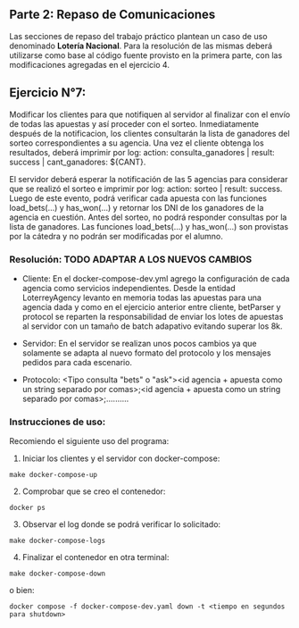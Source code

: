 
## Parte 2: Repaso de Comunicaciones

Las secciones de repaso del trabajo práctico plantean un caso de uso denominado **Lotería Nacional**. Para la resolución de las mismas deberá utilizarse como base al código fuente provisto en la primera parte, con las modificaciones agregadas en el ejercicio 4.

## Ejercicio N°7:

Modificar los clientes para que notifiquen al servidor al finalizar con el envío de todas las apuestas y así proceder con el sorteo. Inmediatamente después de la notificacion, los clientes consultarán la lista de ganadores del sorteo correspondientes a su agencia. Una vez el cliente obtenga los resultados, deberá imprimir por log: action: consulta_ganadores | result: success | cant_ganadores: ${CANT}.

El servidor deberá esperar la notificación de las 5 agencias para considerar que se realizó el sorteo e imprimir por log: action: sorteo | result: success. Luego de este evento, podrá verificar cada apuesta con las funciones load_bets(...) y has_won(...) y retornar los DNI de los ganadores de la agencia en cuestión. Antes del sorteo, no podrá responder consultas por la lista de ganadores. Las funciones load_bets(...) y has_won(...) son provistas por la cátedra y no podrán ser modificadas por el alumno.

### Resolución: TODO ADAPTAR A LOS NUEVOS CAMBIOS

* Cliente: En el docker-compose-dev.yml agrego la configuración de cada agencia como servicios independientes. Desde la entidad LoterreyAgency levanto en memoria todas las apuestas para una agencia dada y como en el ejercicio anterior entre cliente, betParser y protocol se reparten la responsabilidad de enviar los lotes de apuestas al servidor con un tamaño de batch adapativo evitando superar los 8k.

* Servidor: En el servidor se realizan unos pocos cambios ya que solamente se adapta al nuevo formato del protocolo y los mensajes pedidos para cada escenario.

* Protocolo: <Tipo consulta "bets" o "ask"><cantidad de apuestas del batch><longitud en bytes mensaje><id agencia + apuesta como un string separado por comas>;<id agencia + apuesta como un string separado por comas>;..........

### Instrucciones de uso:

Recomiendo el siguiente uso del programa:

1)  Iniciar los clientes y el servidor con docker-compose:
```
make docker-compose-up
```
2) Comprobar que se creo el contenedor:
```
docker ps
```
3) Observar el log donde se podrá verificar lo solicitado:
```
make docker-compose-logs
```
4) Finalizar el contenedor en otra terminal:
```
make docker-compose-down
```
o bien:
```
docker compose -f docker-compose-dev.yaml down -t <tiempo en segundos para shutdown>
```
